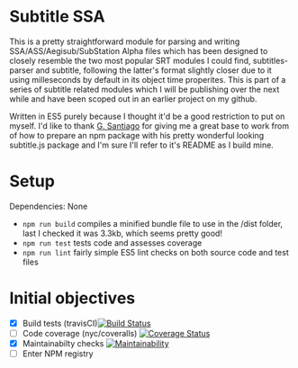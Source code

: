 # Subtitle SSA

This is a pretty straightforward module for parsing and writing SSA/ASS/Aegisub/SubStation Alpha files which has been designed to closely resemble the two most popular SRT modules I could find, subtitles-parser and subtitle, following the latter's format slightly closer due to it using milleseconds by default in its object time properites. This is part of a series of subtitle related modules which I will be publishing over the next while and have been scoped out in an earlier project on my github.

Written in ES5 purely because I thought it'd be a good restriction to put on myself.
I'd like to thank [G. Santiago](https://github.com/gsantiago) for giving me a great base to work from of how to prepare an npm package with his pretty wonderful looking subtitle.js package and I'm sure I'll refer to it's README as I build mine.

# Setup

Dependencies: None

- `npm run build` compiles a minified bundle file to use in the /dist folder, last I checked it was 3.3kb, which seems pretty good!
- `npm run test` tests code and assesses coverage
- `npm run lint` fairly simple ES5 lint checks on both source code and test files

# Initial objectives

- [x] Build tests (travisCI)[![Build Status](https://travis-ci.org/padraigfl/subtitle-ssa.svg?branch=master)](https://travis-ci.org/padraigfl/subtitle-ssa)
- [ ] Code coverage (nyc/coveralls) [![Coverage Status](https://coveralls.io/repos/github/padraigfl/subtitle-ssa/badge.svg?branch=master)](https://coveralls.io/github/padraigfl/subtitle-ssa?branch=master)
- [x] Maintainabilty checks [![Maintainability](https://api.codeclimate.com/v1/badges/d30d1df26be3154dff5b/maintainability)](https://codeclimate.com/github/padraigfl/subtitle-ssa/maintainability)
- [ ] Enter NPM registry
